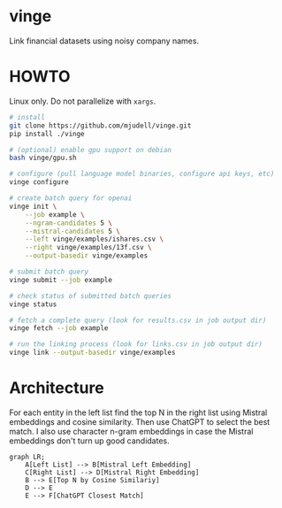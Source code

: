 # vinge

Link financial datasets using noisy company names.

# HOWTO

Linux only. Do not parallelize with `xargs`.

```bash
# install
git clone https://github.com/mjudell/vinge.git
pip install ./vinge

# (optional) enable gpu support on debian
bash vinge/gpu.sh

# configure (pull language model binaries, configure api keys, etc)
vinge configure

# create batch query for openai
vinge init \
    --job example \
    --ngram-candidates 5 \
    --mistral-candidates 5 \
    --left vinge/examples/ishares.csv \
    --right vinge/examples/13f.csv \
    --output-basedir vinge/examples

# submit batch query
vinge submit --job example

# check status of submitted batch queries
vinge status

# fetch a complete query (look for results.csv in job output dir)
vinge fetch --job example

# run the linking process (look for links.csv in job output dir)
vinge link --output-basedir vinge/examples
```

# Architecture

For each entity in the left list find the top N in the right list using Mistral embeddings and cosine similarity. Then use ChatGPT to select the best match. I also use character n-gram embeddings in case the Mistral embeddings don't turn up good candidates.

```mermaid
graph LR;
    A[Left List] --> B[Mistral Left Embedding]
    C[Right List] --> D[Mistral Right Embedding]
    B --> E[Top N by Cosine Similariy]
    D --> E
    E --> F[ChatGPT Closest Match]
```
